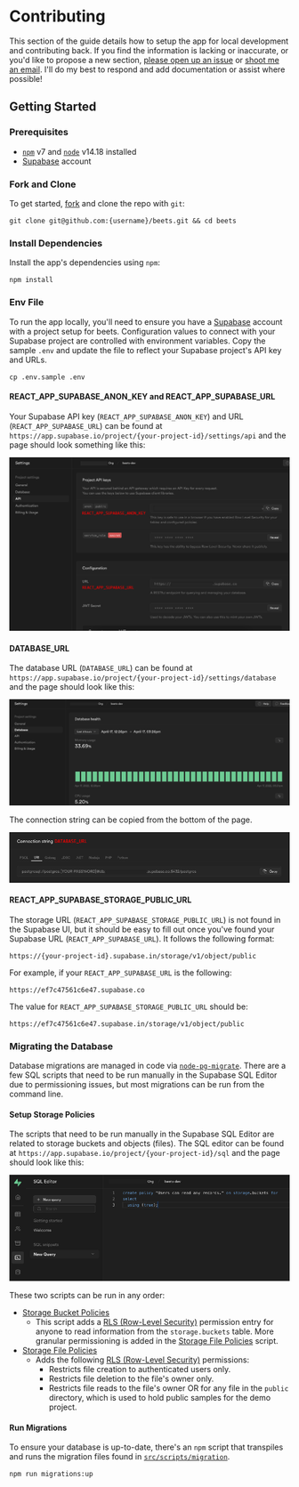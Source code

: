 # Contributing

This section of the guide details how to setup the app for local development and contributing back. If you find the information is lacking or inaccurate, or you'd like to propose a new section, [please open up an issue](https://github.com/brandongregoryscott/beets/issues/new) or [shoot me an email](mailto:contact@brandonscott.me). I'll do my best to respond and add documentation or assist where possible!

## Getting Started

### Prerequisites

-   [`npm`](https://www.npmjs.com/) v7 and [`node`](https://nodejs.org/) v14.18 installed
-   [Supabase](https://supabase.com/) account

### Fork and Clone

To get started, [fork](https://github.com/brandongregoryscott/beets/fork) and clone the repo with `git`:

```
git clone git@github.com:{username}/beets.git && cd beets
```

### Install Dependencies

Install the app's dependencies using `npm`:

```
npm install
```

### Env File

To run the app locally, you'll need to ensure you have a [Supabase](https://supabase.com/) account with a project setup for beets. Configuration values to connect with your Supabase project are controlled with environment variables. Copy the sample `.env` and update the file to reflect your Supabase project's API key and URLs.

```
cp .env.sample .env
```

#### REACT_APP_SUPABASE_ANON_KEY and REACT_APP_SUPABASE_URL

Your Supabase API key (`REACT_APP_SUPABASE_ANON_KEY`) and URL (`REACT_APP_SUPABASE_URL`) can be found at `https://app.supabase.io/project/{your-project-id}/settings/api` and the page should look something like this:

![Supabase Settings page](../../public/assets/SupabaseSettings.png)

#### DATABASE_URL

The database URL (`DATABASE_URL`) can be found at `https://app.supabase.io/project/{your-project-id}/settings/database` and the page should look like this:

![Supabase Database Settings page](../../public/assets/SupabaseDatabaseSettings.png)

The connection string can be copied from the bottom of the page.

![Supabase Database Connection String](../../public/assets/SupabaseDatabaseConnectionString.png)

#### REACT_APP_SUPABASE_STORAGE_PUBLIC_URL

The storage URL (`REACT_APP_SUPABASE_STORAGE_PUBLIC_URL`) is not found in the Supabase UI, but it should be easy to fill out once you've found your Supabase URL (`REACT_APP_SUPABASE_URL`). It follows the following format:

```
https://{your-project-id}.supabase.in/storage/v1/object/public
```

For example, if your `REACT_APP_SUPABASE_URL` is the following:

```
https://ef7c47561c6e47.supabase.co
```

The value for `REACT_APP_SUPABASE_STORAGE_PUBLIC_URL` should be:

```
https://ef7c47561c6e47.supabase.in/storage/v1/object/public
```

### Migrating the Database

Database migrations are managed in code via [`node-pg-migrate`](https://salsita.github.io/node-pg-migrate). There are a few SQL scripts that need to be run manually in the Supabase SQL Editor due to permissioning issues, but most migrations can be run from the command line.

#### Setup Storage Policies

The scripts that need to be run manually in the Supabase SQL Editor are related to storage buckets and objects (files). The SQL editor can be found at `https://app.supabase.io/project/{your-project-id}/sql` and the page should look like this:

![Supabase SQL Editor](../../public/assets/SupabaseSQLEditor.png)

These two scripts can be run in any order:

-   [Storage Bucket Policies](https://github.com/brandongregoryscott/beets/blob/main/src/scripts/storage_buckets_policies.sql)
    -   This script adds a [RLS (Row-Level Security)](https://supabase.com/docs/guides/auth/row-level-security) permission entry for anyone to read information from the `storage.buckets` table. More granular permissioning is added in the [Storage File Policies](https://github.com/brandongregoryscott/beets/blob/main/src/scripts/storage_file_policies.sql) script.
-   [Storage File Policies](https://github.com/brandongregoryscott/beets/blob/main/src/scripts/storage_file_policies.sql)
    -   Adds the following [RLS (Row-Level Security)](https://supabase.com/docs/guides/auth/row-level-security) permissions:
        -   Restricts file creation to authenticated users only.
        -   Restricts file deletion to the file's owner only.
        -   Restricts file reads to the file's owner OR for any file in the `public` directory, which is used to hold public samples for the demo project.

#### Run Migrations

To ensure your database is up-to-date, there's an `npm` script that transpiles and runs the migration files found in [`src/scripts/migration`](https://github.com/brandongregoryscott/beets/tree/main/src/scripts/migrations).

```
npm run migrations:up
```
